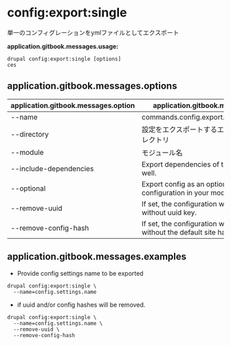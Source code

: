 # config:export:single
単一のコンフィグレーションをymlファイルとしてエクスポート

**application.gitbook.messages.usage:**
```
drupal config:export:single [options]
ces
```

## application.gitbook.messages.options
application.gitbook.messages.option | application.gitbook.messages.details
-------|-------------
--name | commands.config.export.single.options.name
--directory | 設定をエクスポートするエクスポートするディレクトリ
--module | モジュール名
--include-dependencies | Export dependencies of the configuration as well.
--optional | Export config as an optional YAML configuration in your module
--remove-uuid | If set, the configuration will be exported without uuid key.
--remove-config-hash | If set, the configuration will be exported without the default site hash key.

## application.gitbook.messages.examples
* Provide config settings name to be exported
```
drupal config:export:single \
  --name=config.settings.name
```
* if uuid and/or config hashes will be removed.
```
drupal config:export:single \
  --name=config.settings.name \
  --remove-uuid \
  --remove-config-hash
```
